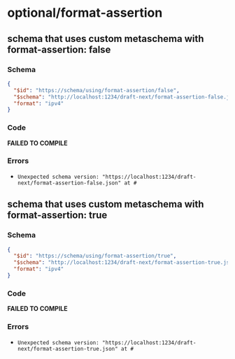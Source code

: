 # optional/format-assertion

## schema that uses custom metaschema with format-assertion: false

### Schema

```json
{
  "$id": "https://schema/using/format-assertion/false",
  "$schema": "http://localhost:1234/draft-next/format-assertion-false.json",
  "format": "ipv4"
}
```

### Code

**FAILED TO COMPILE**

### Errors

 * `Unexpected schema version: "https://localhost:1234/draft-next/format-assertion-false.json" at #`


## schema that uses custom metaschema with format-assertion: true

### Schema

```json
{
  "$id": "https://schema/using/format-assertion/true",
  "$schema": "http://localhost:1234/draft-next/format-assertion-true.json",
  "format": "ipv4"
}
```

### Code

**FAILED TO COMPILE**

### Errors

 * `Unexpected schema version: "https://localhost:1234/draft-next/format-assertion-true.json" at #`

